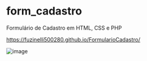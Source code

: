 # form_cadastro
Formulário de Cadastro em HTML, CSS e PHP

https://fuzinelli500280.github.io/FormularioCadastro/

![image](https://github.com/fuzinelli500280/FormularioCadastro/assets/144074554/b9609586-c7b4-4def-83c1-dad7ef9cd282)

